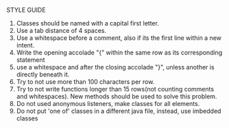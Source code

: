 STYLE GUIDE
1.  Classes should be named with a capital first letter.
2.  Use a tab distance of 4 spaces.
3.  Use a whitespace before a comment, also if its the first line within a new intent.
4.  Write the opening accolade "{" within the same row as its corresponding statement  
5.  use a whitespace and after the closing accolade "}", unless another is directly beneath it. 
6.  Try to not use more than 100 characters per row.
7.  Try to not write functions longer than 15 rows(not counting comments and whitespaces). New methods should be used to solve this problem. 
8.  Do not used anonymous listeners, make classes for all elements. 
9.  Do not put 'one of' classes in a different java file, instead, use imbedded classes
